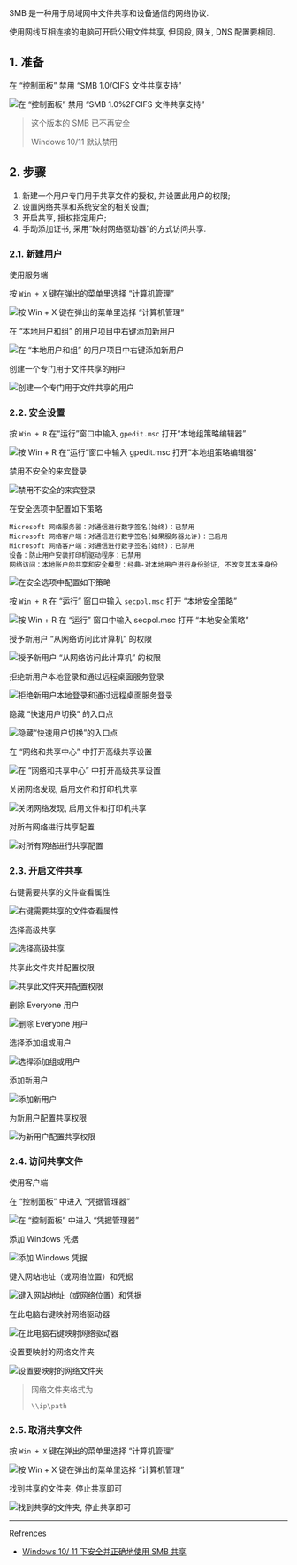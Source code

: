 SMB 是一种用于局域网中文件共享和设备通信的网络协议.

使用网线互相连接的电脑可开启公用文件共享, 但网段, 网关, DNS 配置要相同.

## 1. 准备

在 “控制面板” 禁用 “SMB 1.0/CIFS 文件共享支持”

![在 “控制面板” 禁用 “SMB 1.0%2FCIFS 文件共享支持”](./../../../../../../images/%E9%85%8D%E7%BD%AE_SMB_%E6%96%87%E4%BB%B6%E5%85%B1%E4%BA%AB/%E5%9C%A8%20%E2%80%9C%E6%8E%A7%E5%88%B6%E9%9D%A2%E6%9D%BF%E2%80%9D%20%E7%A6%81%E7%94%A8%20%E2%80%9CSMB%201.0%252FCIFS%20%E6%96%87%E4%BB%B6%E5%85%B1%E4%BA%AB%E6%94%AF%E6%8C%81%E2%80%9D.png)

> 这个版本的 SMB 已不再安全
>
> Windows 10/11 默认禁用

## 2. 步骤

1. 新建一个用户专门用于共享文件的授权, 并设置此用户的权限; 
2. 设置网络共享和系统安全的相关设置; 
3. 开启共享, 授权指定用户; 
4. 手动添加证书, 采用“映射网络驱动器”的方式访问共享.

### 2.1. 新建用户

使用服务端

按 `Win + X` 键在弹出的菜单里选择 “计算机管理”

![按 `Win + X` 键在弹出的菜单里选择 “计算机管理”](./../../../../../../images/%E9%85%8D%E7%BD%AE_SMB_%E6%96%87%E4%BB%B6%E5%85%B1%E4%BA%AB/%E6%8C%89%20%60Win%20+%20X%60%20%E9%94%AE%E5%9C%A8%E5%BC%B9%E5%87%BA%E7%9A%84%E8%8F%9C%E5%8D%95%E9%87%8C%E9%80%89%E6%8B%A9%20%E2%80%9C%E8%AE%A1%E7%AE%97%E6%9C%BA%E7%AE%A1%E7%90%86%E2%80%9D.png)

在 “本地用户和组” 的用户项目中右键添加新用户

![在 “本地用户和组” 的用户项目中右键添加新用户](./../../../../../../images/%E9%85%8D%E7%BD%AE_SMB_%E6%96%87%E4%BB%B6%E5%85%B1%E4%BA%AB/%E5%9C%A8%20%E2%80%9C%E6%9C%AC%E5%9C%B0%E7%94%A8%E6%88%B7%E5%92%8C%E7%BB%84%E2%80%9D%20%E7%9A%84%E7%94%A8%E6%88%B7%E9%A1%B9%E7%9B%AE%E4%B8%AD%E5%8F%B3%E9%94%AE%E6%B7%BB%E5%8A%A0%E6%96%B0%E7%94%A8%E6%88%B7.png)

创建一个专门用于文件共享的用户

![创建一个专门用于文件共享的用户](./../../../../../../images/%E9%85%8D%E7%BD%AE_SMB_%E6%96%87%E4%BB%B6%E5%85%B1%E4%BA%AB/%E5%88%9B%E5%BB%BA%E4%B8%80%E4%B8%AA%E4%B8%93%E9%97%A8%E7%94%A8%E4%BA%8E%E6%96%87%E4%BB%B6%E5%85%B1%E4%BA%AB%E7%9A%84%E7%94%A8%E6%88%B7.png)

### 2.2. 安全设置

按 `Win + R` 在“运行”窗口中输入 `gpedit.msc` 打开“本地组策略编辑器”

![按 `Win + R` 在“运行”窗口中输入 `gpedit.msc` 打开“本地组策略编辑器”](./../../../../../../images/%E9%85%8D%E7%BD%AE_SMB_%E6%96%87%E4%BB%B6%E5%85%B1%E4%BA%AB/%E6%8C%89%20%60Win%20+%20R%60%20%E5%9C%A8%E2%80%9C%E8%BF%90%E8%A1%8C%E2%80%9D%E7%AA%97%E5%8F%A3%E4%B8%AD%E8%BE%93%E5%85%A5%20%60gpedit.msc%60%20%E6%89%93%E5%BC%80%E2%80%9C%E6%9C%AC%E5%9C%B0%E7%BB%84%E7%AD%96%E7%95%A5%E7%BC%96%E8%BE%91%E5%99%A8%E2%80%9D.png)

禁用不安全的来宾登录

![禁用不安全的来宾登录](./../../../../../../images/%E9%85%8D%E7%BD%AE_SMB_%E6%96%87%E4%BB%B6%E5%85%B1%E4%BA%AB/%E7%A6%81%E7%94%A8%E4%B8%8D%E5%AE%89%E5%85%A8%E7%9A%84%E6%9D%A5%E5%AE%BE%E7%99%BB%E5%BD%95.png)

在安全选项中配置如下策略

```
Microsoft 网络服务器：对通信进行数字签名(始终)：已禁用
Microsoft 网络客户端：对通信进行数字签名(如果服务器允许)：已启用
Microsoft 网络客户端：对通信进行数字签名(始终)：已禁用
设备：防止用户安装打印机驱动程序：已禁用
网络访问：本地账户的共享和安全模型：经典-对本地用户进行身份验证, 不改变其本来身份
```

![在安全选项中配置如下策略](./../../../../../../images/%E9%85%8D%E7%BD%AE_SMB_%E6%96%87%E4%BB%B6%E5%85%B1%E4%BA%AB/%E5%9C%A8%E5%AE%89%E5%85%A8%E9%80%89%E9%A1%B9%E4%B8%AD%E9%85%8D%E7%BD%AE%E5%A6%82%E4%B8%8B%E7%AD%96%E7%95%A5.png)

按 `Win + R` 在 “运行” 窗口中输入 `secpol.msc` 打开 “本地安全策略”

![按 `Win + R` 在 “运行” 窗口中输入 `secpol.msc` 打开 “本地安全策略”](./../../../../../../images/%E9%85%8D%E7%BD%AE_SMB_%E6%96%87%E4%BB%B6%E5%85%B1%E4%BA%AB/%E6%8C%89%20%60Win%20+%20R%60%20%E5%9C%A8%20%E2%80%9C%E8%BF%90%E8%A1%8C%E2%80%9D%20%E7%AA%97%E5%8F%A3%E4%B8%AD%E8%BE%93%E5%85%A5%20%60secpol.msc%60%20%E6%89%93%E5%BC%80%20%E2%80%9C%E6%9C%AC%E5%9C%B0%E5%AE%89%E5%85%A8%E7%AD%96%E7%95%A5%E2%80%9D.png)

授予新用户 “从网络访问此计算机” 的权限

![授予新用户 “从网络访问此计算机” 的权限](./../../../../../../images/%E9%85%8D%E7%BD%AE_SMB_%E6%96%87%E4%BB%B6%E5%85%B1%E4%BA%AB/%E6%8E%88%E4%BA%88%E6%96%B0%E7%94%A8%E6%88%B7%20%E2%80%9C%E4%BB%8E%E7%BD%91%E7%BB%9C%E8%AE%BF%E9%97%AE%E6%AD%A4%E8%AE%A1%E7%AE%97%E6%9C%BA%E2%80%9D%20%E7%9A%84%E6%9D%83%E9%99%90.png)

拒绝新用户本地登录和通过远程桌面服务登录

![拒绝新用户本地登录和通过远程桌面服务登录](./../../../../../../images/%E9%85%8D%E7%BD%AE_SMB_%E6%96%87%E4%BB%B6%E5%85%B1%E4%BA%AB/%E6%8B%92%E7%BB%9D%E6%96%B0%E7%94%A8%E6%88%B7%E6%9C%AC%E5%9C%B0%E7%99%BB%E5%BD%95%E5%92%8C%E9%80%9A%E8%BF%87%E8%BF%9C%E7%A8%8B%E6%A1%8C%E9%9D%A2%E6%9C%8D%E5%8A%A1%E7%99%BB%E5%BD%95.png)

隐藏 “快速用户切换” 的入口点

![隐藏“快速用户切换”的入口点](./../../../../../../images/%E9%85%8D%E7%BD%AE_SMB_%E6%96%87%E4%BB%B6%E5%85%B1%E4%BA%AB/%E9%9A%90%E8%97%8F%E2%80%9C%E5%BF%AB%E9%80%9F%E7%94%A8%E6%88%B7%E5%88%87%E6%8D%A2%E2%80%9D%E7%9A%84%E5%85%A5%E5%8F%A3%E7%82%B9.png)

在 “网络和共享中心” 中打开高级共享设置

![在 “网络和共享中心” 中打开高级共享设置](./../../../../../../images/%E9%85%8D%E7%BD%AE_SMB_%E6%96%87%E4%BB%B6%E5%85%B1%E4%BA%AB/%E5%9C%A8%20%E2%80%9C%E7%BD%91%E7%BB%9C%E5%92%8C%E5%85%B1%E4%BA%AB%E4%B8%AD%E5%BF%83%E2%80%9D%20%E4%B8%AD%E6%89%93%E5%BC%80%E9%AB%98%E7%BA%A7%E5%85%B1%E4%BA%AB%E8%AE%BE%E7%BD%AE.png)

关闭网络发现, 启用文件和打印机共享

![关闭网络发现, 启用文件和打印机共享](./../../../../../../images/%E9%85%8D%E7%BD%AE_SMB_%E6%96%87%E4%BB%B6%E5%85%B1%E4%BA%AB/%E5%85%B3%E9%97%AD%E7%BD%91%E7%BB%9C%E5%8F%91%E7%8E%B0,%20%E5%90%AF%E7%94%A8%E6%96%87%E4%BB%B6%E5%92%8C%E6%89%93%E5%8D%B0%E6%9C%BA%E5%85%B1%E4%BA%AB.png)

对所有网络进行共享配置

![对所有网络进行共享配置](./../../../../../../images/%E9%85%8D%E7%BD%AE_SMB_%E6%96%87%E4%BB%B6%E5%85%B1%E4%BA%AB/%E5%AF%B9%E6%89%80%E6%9C%89%E7%BD%91%E7%BB%9C%E8%BF%9B%E8%A1%8C%E5%85%B1%E4%BA%AB%E9%85%8D%E7%BD%AE.png)

### 2.3. 开启文件共享

右键需要共享的文件查看属性

![右键需要共享的文件查看属性](./../../../../../../images/%E9%85%8D%E7%BD%AE_SMB_%E6%96%87%E4%BB%B6%E5%85%B1%E4%BA%AB/%E5%8F%B3%E9%94%AE%E9%9C%80%E8%A6%81%E5%85%B1%E4%BA%AB%E7%9A%84%E6%96%87%E4%BB%B6%E6%9F%A5%E7%9C%8B%E5%B1%9E%E6%80%A7.png)

选择高级共享

![选择高级共享](./../../../../../../images/%E9%85%8D%E7%BD%AE_SMB_%E6%96%87%E4%BB%B6%E5%85%B1%E4%BA%AB/%E9%80%89%E6%8B%A9%E9%AB%98%E7%BA%A7%E5%85%B1%E4%BA%AB.png)

共享此文件夹并配置权限

![共享此文件夹并配置权限](./../../../../../../images/%E9%85%8D%E7%BD%AE_SMB_%E6%96%87%E4%BB%B6%E5%85%B1%E4%BA%AB/%E5%85%B1%E4%BA%AB%E6%AD%A4%E6%96%87%E4%BB%B6%E5%A4%B9%E5%B9%B6%E9%85%8D%E7%BD%AE%E6%9D%83%E9%99%90.png)

删除 Everyone 用户

![删除 Everyone 用户](./../../../../../../images/%E9%85%8D%E7%BD%AE_SMB_%E6%96%87%E4%BB%B6%E5%85%B1%E4%BA%AB/%E5%88%A0%E9%99%A4%20Everyone%20%E7%94%A8%E6%88%B7.png)

选择添加组或用户

![选择添加组或用户](./../../../../../../images/%E9%85%8D%E7%BD%AE_SMB_%E6%96%87%E4%BB%B6%E5%85%B1%E4%BA%AB/%E9%80%89%E6%8B%A9%E6%B7%BB%E5%8A%A0%E7%BB%84%E6%88%96%E7%94%A8%E6%88%B7.png)

添加新用户

![添加新用户](./../../../../../../images/%E9%85%8D%E7%BD%AE_SMB_%E6%96%87%E4%BB%B6%E5%85%B1%E4%BA%AB/%E6%B7%BB%E5%8A%A0%E6%96%B0%E7%94%A8%E6%88%B7.png)

为新用户配置共享权限

![为新用户配置共享权限](./../../../../../../images/%E9%85%8D%E7%BD%AE_SMB_%E6%96%87%E4%BB%B6%E5%85%B1%E4%BA%AB/%E4%B8%BA%E6%96%B0%E7%94%A8%E6%88%B7%E9%85%8D%E7%BD%AE%E5%85%B1%E4%BA%AB%E6%9D%83%E9%99%90.png)

### 2.4. 访问共享文件

使用客户端

在 “控制面板” 中进入 “凭据管理器”

![在 “控制面板” 中进入 “凭据管理器”](./../../../../../../images/%E9%85%8D%E7%BD%AE_SMB_%E6%96%87%E4%BB%B6%E5%85%B1%E4%BA%AB/%E5%9C%A8%20%E2%80%9C%E6%8E%A7%E5%88%B6%E9%9D%A2%E6%9D%BF%E2%80%9D%20%E4%B8%AD%E8%BF%9B%E5%85%A5%20%E2%80%9C%E5%87%AD%E6%8D%AE%E7%AE%A1%E7%90%86%E5%99%A8%E2%80%9D.png)

添加 Windows 凭据

![添加 Windows 凭据](./../../../../../../images/%E9%85%8D%E7%BD%AE_SMB_%E6%96%87%E4%BB%B6%E5%85%B1%E4%BA%AB/%E6%B7%BB%E5%8A%A0%20Windows%20%E5%87%AD%E6%8D%AE.png)

键入网站地址（或网络位置）和凭据

![键入网站地址（或网络位置）和凭据](./../../../../../../images/%E9%85%8D%E7%BD%AE_SMB_%E6%96%87%E4%BB%B6%E5%85%B1%E4%BA%AB/%E9%94%AE%E5%85%A5%E7%BD%91%E7%AB%99%E5%9C%B0%E5%9D%80%EF%BC%88%E6%88%96%E7%BD%91%E7%BB%9C%E4%BD%8D%E7%BD%AE%EF%BC%89%E5%92%8C%E5%87%AD%E6%8D%AE.png)

在此电脑右键映射网络驱动器

![在此电脑右键映射网络驱动器](./../../../../../../images/%E9%85%8D%E7%BD%AE_SMB_%E6%96%87%E4%BB%B6%E5%85%B1%E4%BA%AB/%E5%9C%A8%E6%AD%A4%E7%94%B5%E8%84%91%E5%8F%B3%E9%94%AE%E6%98%A0%E5%B0%84%E7%BD%91%E7%BB%9C%E9%A9%B1%E5%8A%A8%E5%99%A8.png)

设置要映射的网络文件夹

![设置要映射的网络文件夹](./../../../../../../images/%E9%85%8D%E7%BD%AE_SMB_%E6%96%87%E4%BB%B6%E5%85%B1%E4%BA%AB/%E8%AE%BE%E7%BD%AE%E8%A6%81%E6%98%A0%E5%B0%84%E7%9A%84%E7%BD%91%E7%BB%9C%E6%96%87%E4%BB%B6%E5%A4%B9.png)

> 网络文件夹格式为
>
> ```
> \\ip\path
> ```

### 2.5. 取消共享文件

按 `Win + X` 键在弹出的菜单里选择 “计算机管理”

![按 `Win + X` 键在弹出的菜单里选择 “计算机管理”](./../../../../../../images/%E9%85%8D%E7%BD%AE_SMB_%E6%96%87%E4%BB%B6%E5%85%B1%E4%BA%AB/%E6%8C%89%20%60Win%20+%20X%60%20%E9%94%AE%E5%9C%A8%E5%BC%B9%E5%87%BA%E7%9A%84%E8%8F%9C%E5%8D%95%E9%87%8C%E9%80%89%E6%8B%A9%20%E2%80%9C%E8%AE%A1%E7%AE%97%E6%9C%BA%E7%AE%A1%E7%90%86%E2%80%9D.png)

找到共享的文件夹, 停止共享即可

![找到共享的文件夹, 停止共享即可](./../../../../../../images/%E9%85%8D%E7%BD%AE_SMB_%E6%96%87%E4%BB%B6%E5%85%B1%E4%BA%AB/%E6%89%BE%E5%88%B0%E5%85%B1%E4%BA%AB%E7%9A%84%E6%96%87%E4%BB%B6%E5%A4%B9,%20%E5%81%9C%E6%AD%A2%E5%85%B1%E4%BA%AB%E5%8D%B3%E5%8F%AF.png)

---

Refrences

- [Windows 10/ 11 下安全并正确地使用 SMB 共享](https://post.smzdm.com/p/akxwkxqk/)

